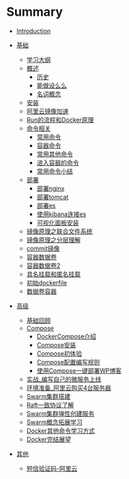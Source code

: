 # Summary

* [Introduction](README.md)
* [基础]()
    - [学习大纲](base/2020-07-01-docker_学习大纲.md)
    - [概述](base/2020-07-02-docker_概述.md)
        - [历史](base/2020-07-03-docker_历史.md)
        - [能做设么么](base/2020-07-04-docker_能做设么么.md)
        - [名词概念](base/2020-07-05-docker_名词概念.md)
    - [安装](base/2020-07-06-docker_安装.md)
    - [阿里云镜像加速](base/2020-07-07-docker_阿里云镜像加速.md)
    - [Run的流程和Docker原理](base/2020-07-08-docker_Run的流程和Docker原理.md)
    - [命令相关]()
        - [常用命令](base/2020-07-09-docker_常用命令.md)
        - [容器命令](base/2020-07-10-docker_容器命令.md)
        - [常用其他命令](base/2020-07-11-docker_常用其他命令.md)
        - [进入容器的命令](base/2020-07-12-docker_进入容器的命令.md)
        - [常用命令小结](base/2020-07-13-docker_常用命令小结.md)
    - [部署]()
        - [部署nginx](base/2020-07-14-docker_部署nginx.md)
        - [部署tomcat](base/2020-07-15-docker_部署tomcat.md)
        - [部署es](base/2020-07-16-docker_部署es.md)
        - [使用kibana连接es](base/2020-07-17-docker_使用kibana连接es.md)
        - [可视化面板安装](base/2020-07-18-docker_可视化面板安装.md)
    - [镜像原理之联合文件系统](base/2020-07-19-docker_镜像原理之联合文件系统.md)
    - [镜像原理之分层理解](base/2020-07-20-docker_镜像原理之分层理解.md)
    - [commit镜像](base/2020-07-21-docker_commit镜像.md)
    - [容器数据卷](base/2020-07-22-docker_容器数据卷.md)
    - [容器数据卷2](base/2020-07-23-docker_容器数据卷2.md)
    - [具名挂载和匿名挂载](base/2020-07-24-docker_具名挂载和匿名挂载.md)
    - [初始dockerfile](base/2020-07-25-docker_初始dockerfile.md)
    - [数据卷容器](base/2020-07-26-docker_数据卷容器.md)
    
* [高级]()    
    - [基础回顾](advance/01_docker_基础回顾.md)   
    - [Compose]()
        - [DockerCompose介绍](advance/02_docker_DockerCompose介绍.md)
        - [Compose安装](advance/03_docker_Compose安装.md)
        - [Compose初体验](advance/04_docker_Compose初体验.md)
        - [Compose配置编写规则](advance/05_docker_Compose配置编写规则.md)
        - [使用Compose一键部署WP博客](advance/06_docker_使用Compose一键部署WP博客.md)
    - [实战_编写自己的微服务上线](advance/07_docker_实战_编写自己的微服务上线.md)
    - [环境准备_阿里云购买4台服务器](advance/08_docker_环境准备_阿里云购买4台服务器.md)
    - [Swarm集群搭建](advance/09_docker_Swarm集群搭建.md)
    - [Raft一致协议了解](advance/10_docker_Raft一致协议了解.md)
    - [Swarm集群弹性创建服务](advance/11_docker_Swarm集群弹性创建服务.md)
    - [Swarm概念拓展学习](advance/12_docker_Swarm概念拓展学习.md)
    - [Docker其他命令学习方式](advance/13_docker_Docker其他命令学习方式.md)
    - [Docker完结展望](advance/14_docker_Docker完结展望.md)    
* [其他]()     
    - [短信验证码-阿里云](advance/01-短信验证码-阿里云.md)